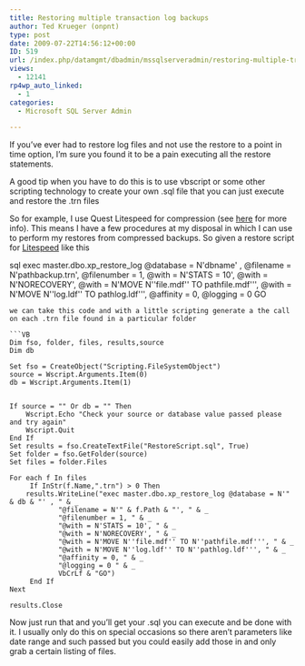 ```yaml
---
title: Restoring multiple transaction log backups
author: Ted Krueger (onpnt)
type: post
date: 2009-07-22T14:56:12+00:00
ID: 519
url: /index.php/datamgmt/dbadmin/mssqlserveradmin/restoring-multiple-transaction-log-backu/
views:
  - 12141
rp4wp_auto_linked:
  - 1
categories:
  - Microsoft SQL Server Admin

---
```

If you&#8217;ve ever had to restore log files and not use the restore to a point in time option, I&#8217;m sure you found it to be a pain executing all the restore statements.

A good tip when you have to do this is to use vbscript or some other scripting technology to create your own .sql file that you can just execute and restore the .trn files 

So for example, I use Quest Litespeed for compression (see [here][1] for more info). This means I have a few procedures at my disposal in which I can use to perform my restores from compressed backups. So given a restore script for [Litespeed][2] like this

sql
exec master.dbo.xp_restore_log @database = N'dbname' ,
@filename = N'pathbackup.trn',
@filenumber = 1,
@with = N'STATS = 10',
@with = N'NORECOVERY',
@with = N'MOVE N''file.mdf'' TO pathfile.mdf''',
@with = N'MOVE N''log.ldf'' TO pathlog.ldf''',
@affinity = 0,
@logging = 0
GO
```
we can take this code and with a little scripting generate a the call on each .trn file found in a particular folder

```VB
Dim fso, folder, files, results,source  
Dim db

Set fso = CreateObject("Scripting.FileSystemObject")  
source = Wscript.Arguments.Item(0)  
db = Wscript.Arguments.Item(1)  


If source = "" Or db = "" Then      
	Wscript.Echo "Check your source or database value passed please and try again"      
	Wscript.Quit  
End If  
Set results = fso.CreateTextFile("RestoreScript.sql", True)  
Set folder = fso.GetFolder(source)  
Set files = folder.Files    

For each f In files   
     If InStr(f.Name,".trn") > 0 Then
	results.WriteLine("exec master.dbo.xp_restore_log @database = N'" & db & "' , " & _
			"@filename = N'" & f.Path & "', " & _
			"@filenumber = 1, " & _
			"@with = N'STATS = 10', " & _
			"@with = N'NORECOVERY', " & _
			"@with = N'MOVE N''file.mdf'' TO N''pathfile.mdf''', " & _
			"@with = N'MOVE N''log.ldf'' TO N''pathlog.ldf''', " & _
			"@affinity = 0, " & _
			"@logging = 0 " & _
			VbCrLf & "GO") 
     End If
Next  

results.Close
```
Now just run that and you&#8217;ll get your .sql you can execute and be done with it. I usually only do this on special occasions so there aren&#8217;t parameters like date range and such passed but you could easily add those in and only grab a certain listing of files.

 [1]: /index.php/DataMgmt/DBAdmin/title-8
 [2]: http://www.quest.com/litespeed-for-sql-server/